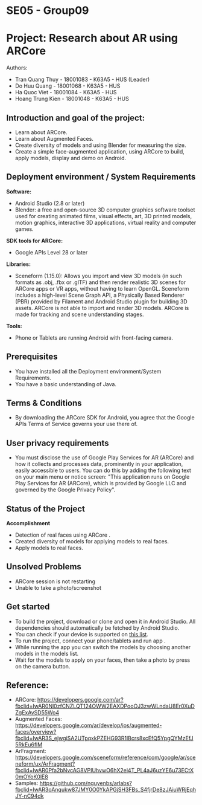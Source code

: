 # SE05 - Group09
# Project: Research about AR using ARCore
Authors:
- Tran Quang Thuy - 18001083 - K63A5 - HUS (Leader)
- Do Huu Quang - 18001068 - K63A5 - HUS
- Ha Quoc Viet - 18001084 - K63A5 - HUS
- Hoang Trung Kien - 18001048 - K63A5 - HUS

## Introduction and goal of the project:
- Learn about ARCore.
- Learn about Augmented Faces.
- Create diversity of models and using Blender for measuring the size.
- Create a simple face-augmented application, using ARCore to build, apply models, display and demo on Android.

## Deployment environment / System Requirements

**Software:**
- Android Studio (2.8 or later)
- Blender: a free and open-source 3D computer graphics software toolset used for creating animated films, visual effects, art, 3D printed models, motion graphics, interactive 3D applications, virtual reality and computer games.

**SDK tools for ARCore:**
- Google APIs Level 28 or later

**Libraries:**
- Sceneform (1.15.0): Allows you import and view 3D models (in such formats as .obj, .fbx or .glTF) and then render realistic 3D scenes for ARCore apps or VR apps, without having to learn OpenGL. Sceneform includes a high-level Scene Graph API, a Physically Based Renderer (PBR) provided by Filament and Android Studio plugin for building 3D assets. ARCore is not able to import and render 3D models. ARCore is made for tracking and scene understanding stages.

**Tools:**
- Phone or Tablets are running Android with front-facing camera.

## Prerequisites
- You have installed all the Deployment environment/System Requirements.
- You have a basic understanding of Java.

## Terms & Conditions
- By downloading the ARCore SDK for Android, you agree that the Google APIs Terms of Service governs your use there of.

## User privacy requirements
- You must disclose the use of Google Play Services for AR (ARCore) and how it collects and processes data, prominently in your application, easily accessible to users. You can do this by adding the following text on your main menu or notice screen: "This application runs on Google Play Services for AR (ARCore), which is provided by Google LLC and governed by the Google Privacy Policy".

## Status of the Project
**Accomplishment**
- Detection of real faces using ARCore .
- Created diversity of models for applying models to real faces. 
- Apply models to real faces.

## Unsolved Problems
- ARCore session is not restarting
- Unable to take a photo/screenshot 


## Get started
- To build the project, download or clone and open it in Android Studio. All dependencies should automatically be fetched by Android Studio.
- You can check if your device is supported on [this list](https://developers.google.com/ar/discover/#supported_devices).
- To run the project, connect your phone/tablets and run app .
- While running the app you can switch the models by choosing another models in the models list.
- Wait for the models to apply on your faces, then take a photo by press on the camera button.

## Reference:
- ARCore: https://developers.google.com/ar?fbclid=IwAR0Nl0zfCNZLQT124OWW2EAXDPooOJ3zwWLndaU8Er0XuDZgExAvSD55Wo4
- Augmented Faces: https://developers.google.com/ar/develop/ios/augmented-faces/overview?fbclid=IwAR3S_ejwgiSA2UTpqxkPZEHG93R1lBcrs8xcEfQ5YpgQYMzEfJ5RkEu6flM
- ArFragment: https://developers.google.com/sceneform/reference/com/google/ar/sceneform/ux/ArFragment?fbclid=IwAR0Pfa2bNvcAG8VPIUhvwO6hX2ei4T_PL4aJ6uzYE6u73ECtX0mOYoK0lE8
- Samples: https://github.com/nguyenbs/arlabs?fbclid=IwAR3oAnqukw87JMY0O0YkAPGjSH3FBs_S4fjrDe8zJAiuWRjEqhJY-nC94dk








